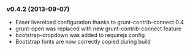 ### v0.4.2 (2013-09-07)

- Easer livereload configuration thanks to grunt-contrib-connect 0.4
- grunt-open was replaced with new grunt-contrib-connect feature
- bootstrap-dropdown was added to requirejs config
- Bootstrap fonts are now correctly copied during build
